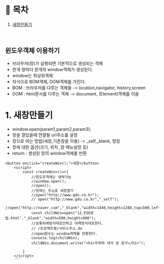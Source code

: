 # 🔖 목차
1. [새창만들기](#1-새창만들기)<br/>

<br/>

## 윈도우객체 이용하기

-  브라우저(창)가 실행되면 기본적으로 생성되는 객체<br/>
- 한개 창마다 한개의 window객체가 생성된다.<br/>
- window는 최상위객체 <br/>
- 자식으로 BOM객체, DOM객체를 가진다.<br/>
- BOM : 브라우저를 다루는 객체들 -> location,navigator, history,screen
- DOM : html문서를 다루는 객체 -> document, (Element)객체를 이용


# 1. 새창만들기
- window.open(param1,param2,param3);
- 창을 열었을때 연결될 url주소를 설정
- 창으로 여는 방법(새창,기존창을 이용) -> _self,_blank, 명칭
- 창에 대한 옵션(크기, 위치 ,창 메뉴설정 등)
- return : 생성된 창의 window객체를 반환
        

```
<button onclick="createWin();">새창</button>
    <script>
        const createWin=()=>{
            //윈도우객체는 생략가능
            //window.open();
            //open();
            //원하는 주소로 새창열기
            //open("http://www.gdu.co.kr");
            // open("http://www.gdu.co.kr","_self");
            //open("http://naver.com","_blank","width=1440,height=1280,top=500,left=100");
            const childWin=open("12_ES6문법.html","_blank","width=500,height=900");
            //보통위에방식대로안하고 아래방식대로한다.
            // /프로젝트명/서비스주소.do
            //open함수는 window객체를 반환한다.
            console.log(childWin);
            childWin.document.write("<h1>우하하 내가 쓴 문구</h1>");

        }
    </script>
    ```
